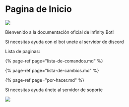 # Pagina de Inicio



![](https://discordapp.com/api/guilds/724676752663773255/widget.png?style=shield)

Bienvenido a la documentación oficial de Infinity Bot!

Si necesitas ayuda con el bot unete al servidor de discord

Lista de paginas:  


{% page-ref page="lista-de-comandos.md" %}

{% page-ref page="lista-de-cambios.md" %}

{% page-ref page="por-hacer.md" %}



Si necesitas ayuda únete al servidor de soporte



![](https://discordapp.com/api/guilds/724676752663773255/widget.png?style=banner2)



